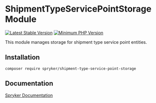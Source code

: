 # ShipmentTypeServicePointStorage Module
[![Latest Stable Version](https://poser.pugx.org/spryker/shipment-type-service-point-storage/v/stable.svg)](https://packagist.org/packages/spryker/shipment-type-service-point-storage)
[![Minimum PHP Version](https://img.shields.io/badge/php-%3E%3D%208.1-8892BF.svg)](https://php.net/)

This module manages storage for shipment type service point entities.

## Installation

```
composer require spryker/shipment-type-service-point-storage
```

## Documentation

[Spryker Documentation](https://docs.spryker.com)
